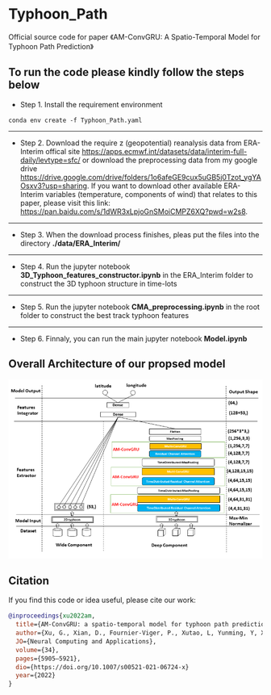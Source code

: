 # Typhoon_Path
Official source code for paper 《AM-ConvGRU: A Spatio-Temporal Model for Typhoon Path Prediction》

## To run the code please kindly follow the steps below

* Step 1. Install the requirement environment 
```
conda env create -f Typhoon_Path.yaml
```  
---

* Step 2. Download the require z (geopotential) reanalysis data from ERA-Interim offical site
<https://apps.ecmwf.int/datasets/data/interim-full-daily/levtype=sfc/>
or download the preprocessing data from my google drive
<https://drive.google.com/drive/folders/1o6afeGE9cux5uGB5j0Tzot_ygYAOsxv3?usp=sharing>. If you want to download other available ERA-Interim variables (temperature, components of wind) that relates to this paper, please visit this link: <https://pan.baidu.com/s/1dWR3xLpjoGnSMoiCMPZ6XQ?pwd=w2s8>.

---

* Step 3. When the download process finishes, pleas put the files into the directory **./data/ERA_Interim/**

---

* Step 4. Run the jupyter notebook **3D_Typhoon_features_constructor.ipynb** in the ERA_Interim folder to construct the 3D typhoon structure in time-lots

---

* Step 5. Run the jupyter notebook **CMA_preprocessing.ipynb** in the root folder to construct the best track typhoon features

---

* Step 6. Finnaly, you can run the main jupyter notebook **Model.ipynb**

## Overall Architecture of our propsed model

![image](https://github.com/xuguangning1218/Typhoon_Path/blob/master/figure/network.png)

## Citation
If you find this code or idea useful, please cite our work:
```bib
@inproceedings{xu2022am,
  title={AM-ConvGRU: a spatio-temporal model for typhoon path prediction},
  author={Xu, G., Xian, D., Fournier-Viger, P., Xutao, L, Yunming, Y, Xiuqing H},
  JO={Neural Computing and Applications},
  volume={34},
  pages={5905–5921},
  dio={https://doi.org/10.1007/s00521-021-06724-x}
  year={2022}
}
```
